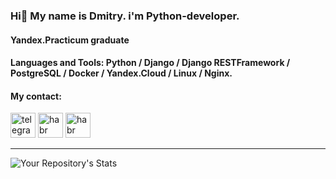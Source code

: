 ### Hi👋 My name is Dmitry. i'm Python-developer.

#### Yandex.Practicum graduate

#### Languages and Tools: Python / Django / Django RESTFramework / PostgreSQL / Docker / Yandex.Cloud / Linux / Nginx.

#### My contact:
[<img src="https://camo.githubusercontent.com/35650e49d3cc754ccc618cf7731d3d1a2c701d6cfd69ce9f22b0f7779c0f3204/68747470733a2f2f63646e2e6a7364656c6976722e6e65742f6e706d2f73696d706c652d69636f6e7340332e302e312f69636f6e732f74656c656772616d2e737667" alt="telegram" height="40" data-canonical-src="https://cdn.jsdelivr.net/npm/simple-icons@3.0.1/icons/telegram.svg" style="max-width: 100%;">](https://t.me/Parovoz27)
[<img src="https://camo.githubusercontent.com/7262ecd5fc23fa8d398d52b3882e83674f41bcc3f7190e0c55d7e0b86ffa2fcf/68747470733a2f2f63646e2e6a7364656c6976722e6e65742f6e706d2f73696d706c652d69636f6e7340332e302e312f69636f6e732f686162722e737667" alt="habr" height="40" data-canonical-src="https://cdn.jsdelivr.net/npm/simple-icons@3.0.1/icons/habr.svg" style="max-width: 100%;">](https://career.habr.com/lexxar91)
[<img 
src="https://user-images.githubusercontent.com/57530624/187027508-8ba157b7-9ce9-40f4-bf18-13a0c59af1ff.png" alt="habr" height="40" data-canonical-src="https://cdn.jsdelivr.net/npm/simple-icons@3.0.1/icons/habr.svg" style="max-width: 100%;">](https://vk.com/id257374176)<hr>

![Your Repository's Stats](https://github-readme-stats.vercel.app/api/top-langs/?username=Lexxar91&theme=blue-green)




